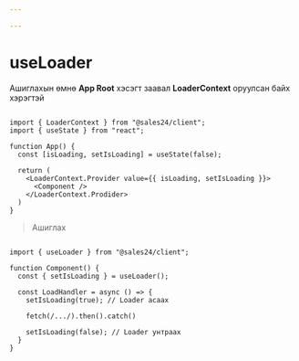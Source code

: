 ```yaml
---

---
```


# useLoader

Ашиглахын өмнө **App Root** хэсэгт заавал **LoaderContext** оруулсан байх хэрэгтэй

```tsx

import { LoaderContext } from "@sales24/client";
import { useState } from "react";

function App() {
  const [isLoading, setIsLoading] = useState(false);

  return (
    <LoaderContext.Provider value={{ isLoading, setIsLoading }}>
      <Component />
    </LoaderContext.Prodider>
  )
}

```

> Ашиглах

```tsx

import { useLoader } from "@sales24/client";

function Component() {
  const { setIsLoading } = useLoader();
  
  const LoadHandler = async () => {
    setIsLoading(true); // Loader асаах

    fetch(/.../).then().catch()

    setIsLoading(false); // Loader унтраах
  } 
}

```